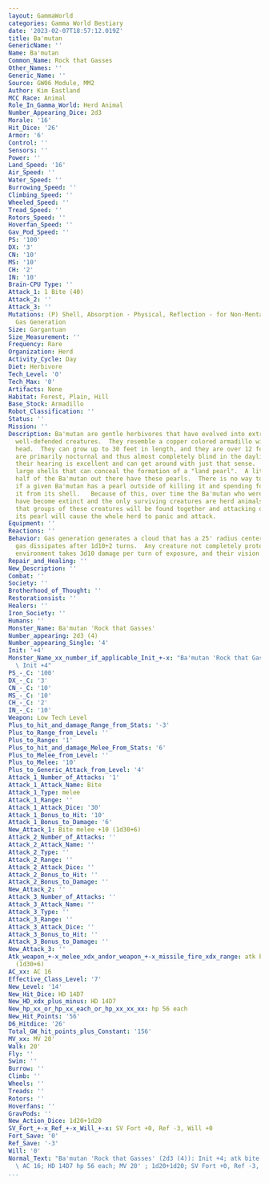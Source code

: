 ```yaml
---
layout: GammaWorld
categories: Gamma World Bestiary
date: '2023-02-07T18:57:12.019Z'
title: Ba'mutan
GenericName: ''
Name: Ba'mutan
Common_Name: Rock that Gasses
Other_Names: ''
Generic_Name: ''
Source: GW06 Module, MM2
Author: Kim Eastland
MCC Race: Animal
Role_In_Gamma_World: Herd Animal
Number_Appearing_Dice: 2d3
Morale: '16'
Hit_Dice: '26'
Armor: '6'
Control: ''
Sensors: ''
Power: ''
Land_Speed: '16'
Air_Speed: ''
Water_Speed: ''
Burrowing_Speed: ''
Climbing_Speed: ''
Wheeled_Speed: ''
Tread_Speed: ''
Rotors_Speed: ''
Hoverfan_Speed: ''
Gav_Pod_Speed: ''
PS: '100'
DX: '3'
CN: '10'
MS: '10'
CH: '2'
IN: '10'
Brain-CPU Type: ''
Attack_1: 1 Bite (40)
Attack_2: ''
Attack_3: ''
Mutations: (P) Shell, Absorption - Physical, Reflection - for Non-Mental Attacks),
  Gas Generation
Size: Gargantuan
Size_Measurement: ''
Frequency: Rare
Organization: Herd
Activity_Cycle: Day
Diet: Herbivore
Tech_Level: '0'
Tech_Max: '0'
Artifacts: None
Habitat: Forest, Plain, Hill
Base_Stock: Armadillo
Robot_Classification: ''
Status: ''
Mission: ''
Description: Ba'mutan are gentle herbivores that have evolved into extremely large,
  well-defended creatures.  They resemble a copper colored armadillo with a dragon's
  head.  They can grow up to 30 feet in length, and they are over 12 feet tall.  They
  are primarily nocturnal and thus almost completely blind in the daylight.  However
  their hearing is excellent and can get around with just that sense.   Ba'mutan have
  large shells that can conceal the formation of a "land pearl".  A little less than
  half of the Ba'mutan out there have these pearls.  There is no way to determine
  if a given Ba'mutan has a pearl outside of killing it and spending four days extracting
  it from its shell.   Because of this, over time the Ba'mutan who were solitary creatures
  have become extinct and the only surviving creatures are herd animals.  This means
  that groups of these creatures will be found together and attacking one to extract
  its pearl will cause the whole herd to panic and attack.
Equipment: ''
Reactions: ''
Behavior: Gas generation generates a cloud that has a 25' radius centered on creature.  The
  gas dissipates after 1d10+2 turns.  Any creature not completely protected from the
  environment takes 3d10 damage per turn of exposure, and their vision is obscured.
Repair_and_Healing: ''
New_Description: ''
Combat: ''
Society: ''
Brotherhood_of_Thought: ''
Restorationsist: ''
Healers: ''
Iron_Society: ''
Humans: ''
Monster_Name: Ba'mutan 'Rock that Gasses'
Number_appearing: 2d3 (4)
Number_appearing_Single: '4'
Init: '+4'
Monster_Name_xx_number_if_applicable_Init_+-x: "Ba'mutan 'Rock that Gasses' (2d3 (4)):\
  \ Init +4"
PS_-_C: '100'
DX_-_C: '3'
CN_-_C: '10'
MS_-_C: '10'
CH_-_C: '2'
IN_-_C: '10'
Weapon: Low Tech Level
Plus_to_hit_and_damage_Range_from_Stats: '-3'
Plus_to_Range_from_Level: ''
Plus_to_Range: '1'
Plus_to_hit_and_damage_Melee_From_Stats: '6'
Plus_to_Melee_from_Level: ''
Plus_to_Melee: '10'
Plus_to_Generic_Attack_from_Level: '4'
Attack_1_Number_of_Attacks: '1'
Attack_1_Attack_Name: Bite
Attack_1_Type: melee
Attack_1_Range: ''
Attack_1_Attack_Dice: '30'
Attack_1_Bonus_to_Hit: '10'
Attack_1_Bonus_to_Damage: '6'
New_Attack_1: Bite melee +10 (1d30+6)
Attack_2_Number_of_Attacks: ''
Attack_2_Attack_Name: ''
Attack_2_Type: ''
Attack_2_Range: ''
Attack_2_Attack_Dice: ''
Attack_2_Bonus_to_Hit: ''
Attack_2_Bonus_to_Damage: ''
New_Attack_2: ''
Attack_3_Number_of_Attacks: ''
Attack_3_Attack_Name: ''
Attack_3_Type: ''
Attack_3_Range: ''
Attack_3_Attack_Dice: ''
Attack_3_Bonus_to_Hit: ''
Attack_3_Bonus_to_Damage: ''
New_Attack_3: ''
Atk_weapon_+-x_melee_xdx_andor_weapon_+-x_missile_fire_xdx_range: atk bite melee +10
  (1d30+6)
AC_xx: AC 16
Effective_Class_Level: '7'
New_Level: '14'
New_Hit_Dice: HD 14D7
New_HD_xdx_plus_minus: HD 14D7
New_hp_xx_or_hp_xx_each_or_hp_xx_xx_xx: hp 56 each
New_Hit_Points: '56'
D6_Hitdice: '26'
Total_GW_hit_points_plus_Constant: '156'
MV_xx: MV 20'
Walk: 20'
Fly: ''
Swim: ''
Burrow: ''
Climb: ''
Wheels: ''
Treads: ''
Rotors: ''
Hoverfans: ''
GravPods: ''
New_Action_Dice: 1d20+1d20
SV_Fort_+-x_Ref_+-x_Will_+-x: SV Fort +0, Ref -3, Will +0
Fort_Save: '0'
Ref_Save: '-3'
Will: '0'
Normal_Text: "Ba'mutan 'Rock that Gasses' (2d3 (4)): Init +4; atk bite melee +10 (1d30+6);\
  \ AC 16; HD 14D7 hp 56 each; MV 20' ; 1d20+1d20; SV Fort +0, Ref -3, Will +0"
...
```

